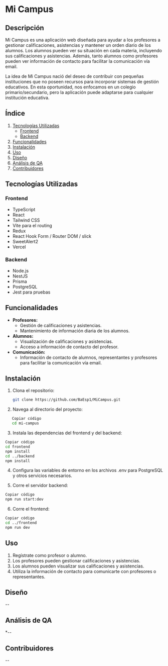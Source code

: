 # Mi Campus

## Descripción

Mi Campus es una aplicación web diseñada para ayudar a los profesores a gestionar calificaciones, asistencias y mantener un orden diario de los alumnos. Los alumnos pueden ver su situación en cada materia, incluyendo sus calificaciones y asistencias. Además, tanto alumnos como profesores pueden ver información de contacto para facilitar la comunicación vía email.

La idea de Mi Campus nació del deseo de contribuir con pequeñas instituciones que no poseen recursos para incorporar sistemas de gestión educativos. En esta oportunidad, nos enfocamos en un colegio primario/secundario, pero la aplicación puede adaptarse para cualquier institución educativa.

## Índice

1. [Tecnologías Utilizadas](#tecnologías-utilizadas)
    - [Frontend](#frontend)
    - [Backend](#backend)
2. [Funcionalidades](#funcionalidades)
3. [Instalación](#instalación)
4. [Uso](#uso)
5. [Diseño](#diseño)
6. [Análisis de QA](#análisis-de-qa)
7. [Contribuidores](#contribuidores)

## Tecnologías Utilizadas

### Frontend

- TypeScript
- React
- Tailwind CSS
- Vite para el routing
- Redux
- React Hook Form / Router DOM / slick
- SweetAlert2
- Vercel

### Backend

- Node.js
- NestJS
- Prisma
- PostgreSQL
- Jest para pruebas

## Funcionalidades

- **Profesores:**
  - Gestión de calificaciones y asistencias.
  - Mantenimiento de información diaria de los alumnos.
- **Alumnos:**
  - Visualización de calificaciones y asistencias.
  - Acceso a información de contacto del profesor.
- **Comunicación:**
  - Información de contacto de alumnos, representantes y profesores para facilitar la comunicación vía email.

## Instalación

1. Clona el repositorio:

   ```bash
   git clone https://github.com/BaEsp1/MiCampus.git
   ```

2. Navega al directorio del proyecto:

 ```bash
    Copiar código
    cd mi-campus
```

3. Instala las dependencias del frontend y del backend:

 ```bash
Copiar código
cd frontend
npm install
cd ../backend
npm install
```
4. Configura las variables de entorno en los archivos .env para PostgreSQL y otros servicios necesarios.

5. Corre el servidor backend:

 ```bash
Copiar código
npm run start:dev

```
6. Corre el frontend:

 ```bash
Copiar código
cd ../frontend
npm run dev
```

## Uso
1. Regístrate como profesor o alumno.
2. Los profesores pueden gestionar calificaciones y asistencias.
3. Los alumnos pueden visualizar sus calificaciones y asistencias.
4. Utiliza la información de contacto para comunicarte con profesores o representantes.

## Diseño
 --

## Análisis de QA
*--

## Contribuidores 
--
